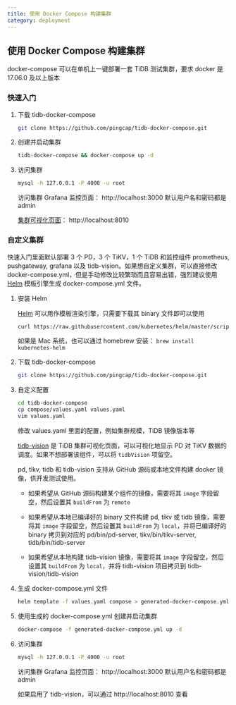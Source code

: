```yaml
---
title: 使用 Docker Compose 构建集群
category: deployment
---
```


## 使用 Docker Compose 构建集群

docker-compose 可以在单机上一键部署一套 TiDB 测试集群，要求 docker 是 17.06.0 及以上版本

### 快速入门

1. 下载 tidb-docker-compose

	```bash
	git clone https://github.com/pingcap/tidb-docker-compose.git
	```

2. 创建并启动集群

    ```bash
    tidb-docker-compose && docker-compose up -d
    ```

3. 访问集群

	```bash
	mysql -h 127.0.0.1 -P 4000 -u root
	```

	访问集群 Grafana 监控页面： http://localhost:3000 默认用户名和密码都是 admin

	[集群可视化页面](https://github.com/tidb-vision)： http://localhost:8010

### 自定义集群

快速入门里面默认部署 3 个 PD，3 个 TiKV，1 个 TiDB 和监控组件 prometheus, pushgateway, grafana 以及 tidb-vision。如果想自定义集群，可以直接修改 docker-compose.yml，但是手动修改比较繁琐而且容易出错，强烈建议使用 [Helm](https://helm.sh) 模板引擎生成 docker-compose.yml 文件。

1. 安装 Helm

	[Helm](https://helm.sh) 可以用作模板渲染引擎，只需要下载其 binary 文件即可以使用

	```bash
	curl https://raw.githubusercontent.com/kubernetes/helm/master/scripts/get | bash
	```

	如果是 Mac 系统，也可以通过 homebrew 安装： `brew install kubernetes-helm`

2. 下载 tidb-docker-compose

	```bash
	git clone https://github.com/pingcap/tidb-docker-compose.git
	```

3. 自定义配置

	```bash
	cd tidb-docker-compose
	cp compose/values.yaml values.yaml
	vim values.yaml
	```

	修改 values.yaml 里面的配置，例如集群规模，TiDB 镜像版本等

	[tidb-vision](https://github.com/pingcap/tidb-vision) 是 TiDB 集群可视化页面，可以可视化地显示 PD 对 TiKV 数据的调度。如果不想部署该组件，可以将 `tidbVision` 项留空。

	pd, tikv, tidb 和 tidb-vision 支持从 GitHub 源码或本地文件构建 docker 镜像，供开发测试使用。

	* 如果希望从 GitHub 源码构建某个组件的镜像，需要将其 `image` 字段留空，然后设置其 `buildFrom` 为 `remote`

	* 如果希望从本地已编译好的 binary 文件构建 pd, tikv 或 tidb 镜像，需要将其 `image` 字段留空，然后设置其 `buildFrom` 为 `local`，并将已编译好的 binary 拷贝到对应的 pd/bin/pd-server, tikv/bin/tikv-server, tidb/bin/tidb-server

	* 如果希望从本地构建 tidb-vision 镜像，需要将其 `image` 字段留空，然后设置其 `buildFrom` 为 `local`，并将 tidb-vision 项目拷贝到 tidb-vision/tidb-vision

4. 生成 docker-compose.yml 文件

	```bash
	helm template -f values.yaml compose > generated-docker-compose.yml
	```

5. 使用生成的 docker-compose.yml 创建并启动集群

	```bash
	docker-compose -f generated-docker-compose.yml up -d
	```

6. 访问集群

	```bash
	mysql -h 127.0.0.1 -P 4000 -u root
	```

	访问集群 Grafana 监控页面： http://localhost:3000 默认用户名和密码都是 admin

	如果启用了 tidb-vision，可以通过 http://localhost:8010 查看
